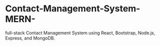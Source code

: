 # Contact-Management-System-MERN-
full-stack Contact Management System using React, Bootstrap, Node.js, Express, and MongoDB.
